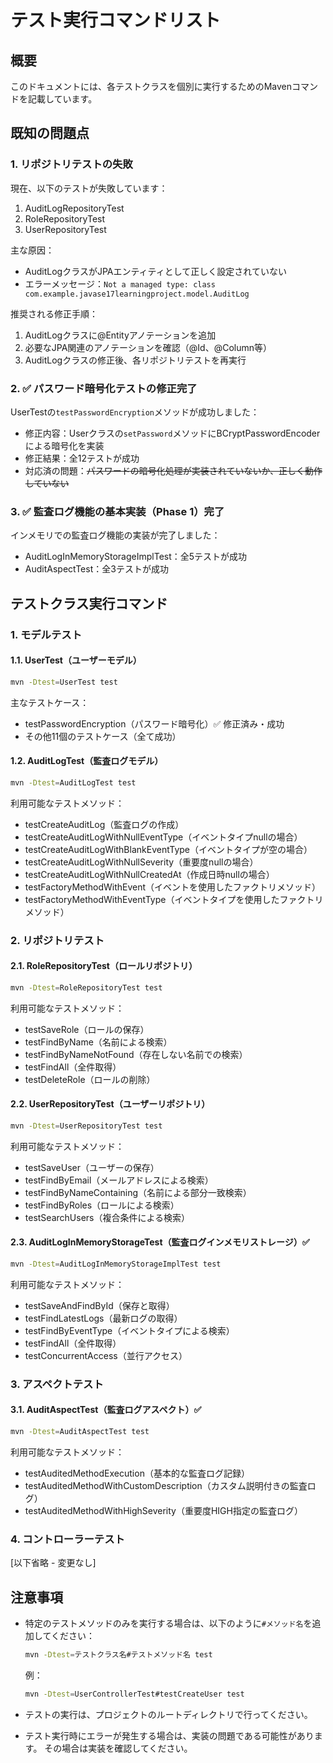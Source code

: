 # テスト実行コマンドリスト

## 概要
このドキュメントには、各テストクラスを個別に実行するためのMavenコマンドを記載しています。

## 既知の問題点

### 1. リポジトリテストの失敗
現在、以下のテストが失敗しています：
1. AuditLogRepositoryTest
2. RoleRepositoryTest
3. UserRepositoryTest

主な原因：
- AuditLogクラスがJPAエンティティとして正しく設定されていない
- エラーメッセージ：`Not a managed type: class com.example.javase17learningproject.model.AuditLog`

推奨される修正手順：
1. AuditLogクラスに@Entityアノテーションを追加
2. 必要なJPA関連のアノテーションを確認（@Id、@Column等）
3. AuditLogクラスの修正後、各リポジトリテストを再実行

### 2. ✅ パスワード暗号化テストの修正完了
UserTestの`testPasswordEncryption`メソッドが成功しました：
- 修正内容：Userクラスの`setPassword`メソッドにBCryptPasswordEncoderによる暗号化を実装
- 修正結果：全12テストが成功
- 対応済の問題：~~パスワードの暗号化処理が実装されていないか、正しく動作していない~~

### 3. ✅ 監査ログ機能の基本実装（Phase 1）完了
インメモリでの監査ログ機能の実装が完了しました：
- AuditLogInMemoryStorageImplTest：全5テストが成功
- AuditAspectTest：全3テストが成功

## テストクラス実行コマンド

### 1. モデルテスト

#### 1.1. UserTest（ユーザーモデル）
```bash
mvn -Dtest=UserTest test
```

主なテストケース：
- testPasswordEncryption（パスワード暗号化）✅ 修正済み・成功
- その他11個のテストケース（全て成功）

#### 1.2. AuditLogTest（監査ログモデル）
```bash
mvn -Dtest=AuditLogTest test
```

利用可能なテストメソッド：
- testCreateAuditLog（監査ログの作成）
- testCreateAuditLogWithNullEventType（イベントタイプnullの場合）
- testCreateAuditLogWithBlankEventType（イベントタイプが空の場合）
- testCreateAuditLogWithNullSeverity（重要度nullの場合）
- testCreateAuditLogWithNullCreatedAt（作成日時nullの場合）
- testFactoryMethodWithEvent（イベントを使用したファクトリメソッド）
- testFactoryMethodWithEventType（イベントタイプを使用したファクトリメソッド）

### 2. リポジトリテスト

#### 2.1. RoleRepositoryTest（ロールリポジトリ）
```bash
mvn -Dtest=RoleRepositoryTest test
```

利用可能なテストメソッド：
- testSaveRole（ロールの保存）
- testFindByName（名前による検索）
- testFindByNameNotFound（存在しない名前での検索）
- testFindAll（全件取得）
- testDeleteRole（ロールの削除）

#### 2.2. UserRepositoryTest（ユーザーリポジトリ）
```bash
mvn -Dtest=UserRepositoryTest test
```

利用可能なテストメソッド：
- testSaveUser（ユーザーの保存）
- testFindByEmail（メールアドレスによる検索）
- testFindByNameContaining（名前による部分一致検索）
- testFindByRoles（ロールによる検索）
- testSearchUsers（複合条件による検索）

#### 2.3. AuditLogInMemoryStorageTest（監査ログインメモリストレージ）✅
```bash
mvn -Dtest=AuditLogInMemoryStorageImplTest test
```

利用可能なテストメソッド：
- testSaveAndFindById（保存と取得）
- testFindLatestLogs（最新ログの取得）
- testFindByEventType（イベントタイプによる検索）
- testFindAll（全件取得）
- testConcurrentAccess（並行アクセス）

### 3. アスペクトテスト

#### 3.1. AuditAspectTest（監査ログアスペクト）✅
```bash
mvn -Dtest=AuditAspectTest test
```

利用可能なテストメソッド：
- testAuditedMethodExecution（基本的な監査ログ記録）
- testAuditedMethodWithCustomDescription（カスタム説明付きの監査ログ）
- testAuditedMethodWithHighSeverity（重要度HIGH指定の監査ログ）

### 4. コントローラーテスト

[以下省略 - 変更なし]

## 注意事項
- 特定のテストメソッドのみを実行する場合は、以下のように`#メソッド名`を追加してください：
  ```bash
  mvn -Dtest=テストクラス名#テストメソッド名 test
  ```
  例：
  ```bash
  mvn -Dtest=UserControllerTest#testCreateUser test
  ```

- テストの実行は、プロジェクトのルートディレクトリで行ってください。

- テスト実行時にエラーが発生する場合は、実装の問題である可能性があります。
  その場合は実装を確認してください。